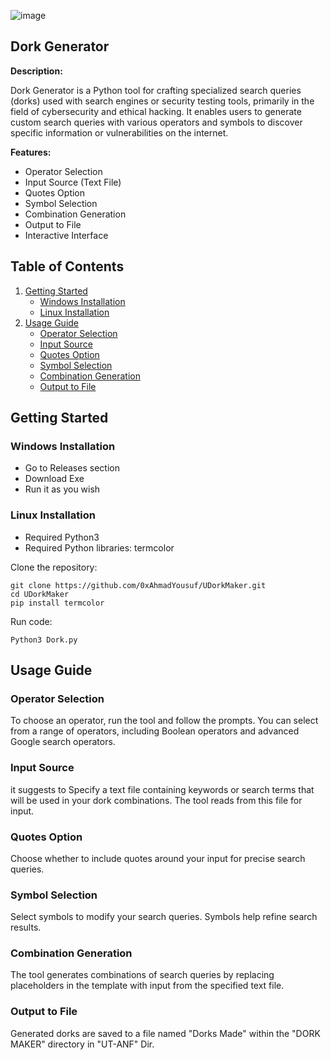 ![image](https://github.com/0xAhmadYousuf/UDorkMaker/assets/139548576/e7daf0de-f8fc-4aca-b35c-3ad74f1c4a00)

## Dork Generator

**Description:**

Dork Generator is a Python tool for crafting specialized search queries (dorks) used with search engines or security testing tools, primarily in the field of cybersecurity and ethical hacking. It enables users to generate custom search queries with various operators and symbols to discover specific information or vulnerabilities on the internet.

**Features:**

- Operator Selection
- Input Source (Text File)
- Quotes Option
- Symbol Selection
- Combination Generation
- Output to File
- Interactive Interface

## Table of Contents

1. [Getting Started](#getting-started)
   - [Windows Installation](#windows-installation)
   - [Linux Installation](#linux-installation)
2. [Usage Guide](#usage-guide)
   - [Operator Selection](#operator-selection)
   - [Input Source](#input-source)
   - [Quotes Option](#quotes-option)
   - [Symbol Selection](#symbol-selection)
   - [Combination Generation](#combination-generation)
   - [Output to File](#output-to-file)

## Getting Started

### Windows Installation
- Go to Releases section
- Download Exe
- Run it as you wish

### Linux Installation
- Required Python3
- Required Python libraries: termcolor

Clone the repository:
```shell
git clone https://github.com/0xAhmadYousuf/UDorkMaker.git
cd UDorkMaker
pip install termcolor
```
Run code:
```shell
Python3 Dork.py
```





## Usage Guide

### Operator Selection

To choose an operator, run the tool and follow the prompts. You can select from a range of operators, including Boolean operators and advanced Google search operators.

### Input Source

it suggests to Specify a text file containing keywords or search terms that will be used in your dork combinations. The tool reads from this file for input.

### Quotes Option

Choose whether to include quotes around your input for precise search queries.

### Symbol Selection

Select symbols to modify your search queries. Symbols help refine search results.

### Combination Generation

The tool generates combinations of search queries by replacing placeholders in the template with input from the specified text file.

### Output to File

Generated dorks are saved to a file named "Dorks Made" within the "DORK MAKER" directory in "UT-ANF" Dir.

